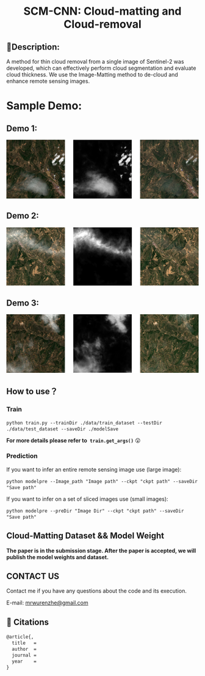 <h1 align="center">SCM-CNN: Cloud-matting and Cloud-removal</h1>

## 🔶Description:
A method for thin cloud removal from a single image of Sentinel-2 was developed, which can effectively perform cloud segmentation and evaluate cloud thickness. We use the Image-Matting method to de-cloud and enhance remote sensing images.


# Sample Demo:
## Demo 1:
<div align="center"><img src="./readme_imgs/fig1.jpg" width="600" height=""></div>

## Demo 2:
<div align="center"><img src="./readme_imgs/fig2.jpg" width="600" height=""></div>

## Demo 3:
<div align="center"><img src="./readme_imgs/fig3.jpg" width="600" height=""></div>


## How to use？
### Train
```shell
python train.py --trainDir ./data/train_dataset --testDir ./data/test_dataset --saveDir ./modelSave
```
**For more details please refer to` train.get_args()`** 😲
### Prediction
If you want to infer an entire remote sensing image use (large image):
```shell
python modelpre --Image_path "Image path" --ckpt "ckpt path" --saveDir "Save path" 
```
If you want to infer on a set of sliced images use (small images):
```shell
python modelpre --preDir "Image Dir" --ckpt "ckpt path" --saveDir "Save path"
```



## Cloud-Matting Dataset && Model Weight
**The paper is in the submission stage. After the paper is accepted, we will publish the model weights and dataset.**


## CONTACT US

Contact me if you have any questions about the code and its execution.

E-mail: mrwurenzhe@gmail.com


## 📜 Citations

```
@article{,
  title   =
  author  = 
  journal = 
  year    = 
}
```

